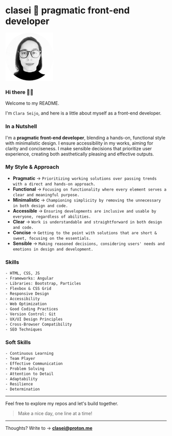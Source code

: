 # clasei 🚀 pragmatic front-end developer

[<img src="cla_sei_profile_pic_bw_circle.png" alt="clasei profile pic" width="150"/>](https://github.com/clasei/)

### Hi there 👋🏾 

Welcome to my README.

I'm ```Clara Seijo```, and here is a little about myself as a front-end developer.

### In a Nutshell

I'm a **pragmatic front-end developer**, blending a hands-on, functional style with minimalistic design. I ensure accessibility in my works, aiming for clarity and conciseness. I make sensible decisions that prioritize user experience, creating both aesthetically pleasing and effective outputs.

### My Style & Approach


- **Pragmatic** 
  → ```Prioritizing working solutions over passing trends with a direct and hands-on approach.```          
- **Functional** → ```Focusing on functionality where every element serves a clear and meaningful purpose.```             
- **Minimalistic** → ```Championing simplicity by removing the unnecessary in both design and code.```                      
- **Accessible** → ```Ensuring developments are inclusive and usable by everyone, regardless of abilities.```             
- **Clear** → ```Work is understandable and straightforward in both design and code.```                              
- **Concise** → ```Getting to the point with solutions that are short & sweet, focusing on the essentials.```          
- **Sensible** → ```Making reasoned decisions, considering users' needs and emotions in design and development.```   


### Skills

```
- HTML, CSS, JS
- Frameworks: Angular
- Libraries: Bootstrap, Particles
- Flexbox & CSS Grid
- Responsive Design
- Accessibility
- Web Optimization
- Good Coding Practices
- Version Control: Git
- UX/UI Design Principles
- Cross-Browser Compatibility
- SEO Techniques
```

### Soft Skills

```
- Continuous Learning
- Team Player
- Effective Communication
- Problem Solving
- Attention to Detail
- Adaptability
- Resilience
- Determination
```

---

Feel free to explore my repos and let's build together. 

> Make a nice day, one line at a time!

---

Thoughts? Write to → [**clasei@proton.me**](mailto:clasei@proton.me)
